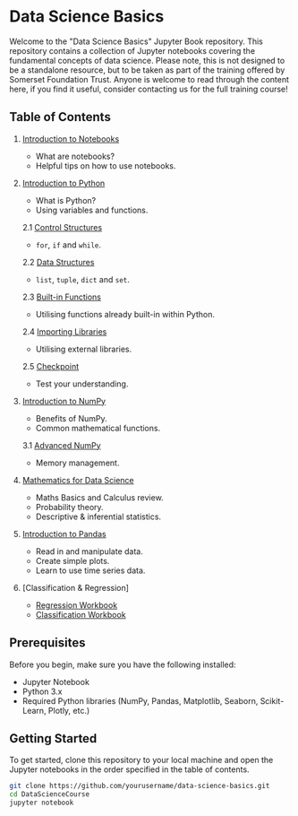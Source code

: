 # Data Science Basics

Welcome to the "Data Science Basics" Jupyter Book repository. This repository contains a collection of Jupyter notebooks covering the fundamental concepts of data science.
Please note, this is not designed to be a standalone resource, but to be taken as part of the training offered by Somerset Foundation Trust. 
Anyone is welcome to read through the content here, if you find it useful, consider contacting us for the full training course!


## Table of Contents

1. [Introduction to Notebooks](Content/Introduction_to_notebooks.ipynb)
   - What are notebooks?
   - Helpful tips on how to use notebooks.
   
2. [Introduction to Python](Content/Introduction_to_Python.ipynb)
   - What is Python?
   - Using variables and functions.

   2.1 [Control Structures](Content/Introduction_to_Python2.ipynb)
   - `for`, `if` and `while`.
   
   2.2 [Data Structures](Content/Introduction_to_Python3.ipynb)
   - `list`, `tuple`, `dict` and `set`.
   
   2.3 [Built-in Functions](Content/Introduction_to_Python4.ipynb)
      - Utilising functions already built-in within Python.

   2.4 [Importing Libraries](Content/Introduction_to_Python5.ipynb)
      - Utilising external libraries.

   2.5 [Checkpoint](Content/Checkpoint.ipynb)
   - Test your understanding.

3. [Introduction to NumPy](Content/Introduction_to_Numpy.ipynb)
   - Benefits of NumPy.
   - Common mathematical functions.

   3.1 [Advanced NumPy](Content/Advanced_NumPy.ipynb)
   - Memory management.

4. [Mathematics for Data Science](Content/Mathematics_for_Data_Science.ipynb)
   - Maths Basics and Calculus review.
   - Probability theory.
   - Descriptive & inferential statistics.

5. [Introduction to Pandas](Content/Introduction_to_Pandas.ipynb)
   - Read in and manipulate data.
   - Create simple plots.
   - Learn to use time series data.

6. [Classification & Regression]
   - [Regression Workbook](Content/Regression_Workbook.ipynb)
   - [Classification Workbook](Content/Classification_Workbook.ipynb)

## Prerequisites

Before you begin, make sure you have the following installed:
- Jupyter Notebook
- Python 3.x
- Required Python libraries (NumPy, Pandas, Matplotlib, Seaborn, Scikit-Learn, Plotly, etc.)

## Getting Started

To get started, clone this repository to your local machine and open the Jupyter notebooks in the order specified in the table of contents.

```bash
git clone https://github.com/yourusername/data-science-basics.git
cd DataScienceCourse
jupyter notebook